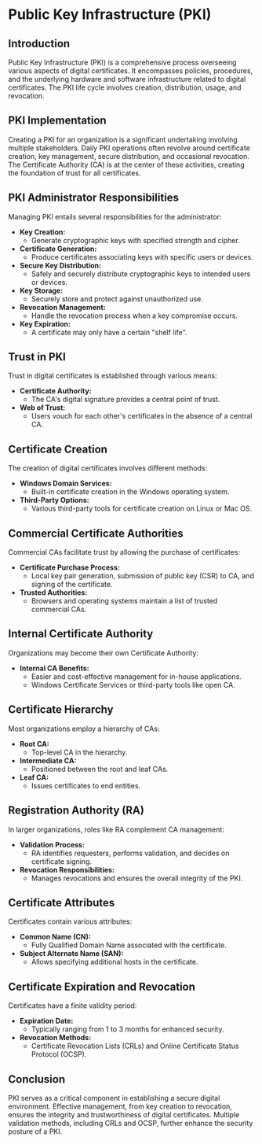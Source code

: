 # Public Key Infrastructure (PKI)

## Introduction

Public Key Infrastructure (PKI) is a comprehensive process overseeing various aspects of digital certificates. It encompasses policies, procedures, and the underlying hardware and software infrastructure related to digital certificates. The PKI life cycle involves creation, distribution, usage, and revocation.

## PKI Implementation

Creating a PKI for an organization is a significant undertaking involving multiple stakeholders. Daily PKI operations often revolve around certificate creation, key management, secure distribution, and occasional revocation. The Certificate Authority (CA) is at the center of these activities, creating the foundation of trust for all certificates.

## PKI Administrator Responsibilities

Managing PKI entails several responsibilities for the administrator:
- **Key Creation:**
	- Generate cryptographic keys with specified strength and cipher.
- **Certificate Generation:**
	- Produce certificates associating keys with specific users or devices.
- **Secure Key Distribution:**
	- Safely and securely distribute cryptographic keys to intended users or devices.
- **Key Storage:**
	- Securely store and protect against unauthorized use.
- **Revocation Management:**
	- Handle the revocation process when a key compromise occurs.
- **Key Expiration:**
	- A certificate may only have a certain "shelf life".

## Trust in PKI

Trust in digital certificates is established through various means:
- **Certificate Authority:**
	- The CA's digital signature provides a central point of trust.
- **Web of Trust:**
	- Users vouch for each other's certificates in the absence of a central CA.

## Certificate Creation

The creation of digital certificates involves different methods:
- **Windows Domain Services:**
	- Built-in certificate creation in the Windows operating system.
- **Third-Party Options:**
	- Various third-party tools for certificate creation on Linux or Mac OS.

## Commercial Certificate Authorities

Commercial CAs facilitate trust by allowing the purchase of certificates:
- **Certificate Purchase Process:**
	- Local key pair generation, submission of public key (CSR) to CA, and signing of the certificate.
- **Trusted Authorities:**
	- Browsers and operating systems maintain a list of trusted commercial CAs.

## Internal Certificate Authority

Organizations may become their own Certificate Authority:
- **Internal CA Benefits:**
	- Easier and cost-effective management for in-house applications.
	- Windows Certificate Services or third-party tools like open CA.

## Certificate Hierarchy

Most organizations employ a hierarchy of CAs:
- **Root CA:**
	- Top-level CA in the hierarchy.
- **Intermediate CA:**
	- Positioned between the root and leaf CAs.
- **Leaf CA:**
	- Issues certificates to end entities.

## Registration Authority (RA)

In larger organizations, roles like RA complement CA management:
- **Validation Process:**
	- RA identifies requesters, performs validation, and decides on certificate signing.
- **Revocation Responsibilities:**
	- Manages revocations and ensures the overall integrity of the PKI.

## Certificate Attributes

Certificates contain various attributes:
- **Common Name (CN):**
	- Fully Qualified Domain Name associated with the certificate.
- **Subject Alternate Name (SAN):**
	- Allows specifying additional hosts in the certificate.

## Certificate Expiration and Revocation

Certificates have a finite validity period:
- **Expiration Date:**
	- Typically ranging from 1 to 3 months for enhanced security.
- **Revocation Methods:**
	- Certificate Revocation Lists (CRLs) and Online Certificate Status Protocol (OCSP).

## Conclusion

PKI serves as a critical component in establishing a secure digital environment. Effective management, from key creation to revocation, ensures the integrity and trustworthiness of digital certificates. Multiple validation methods, including CRLs and OCSP, further enhance the security posture of a PKI.
